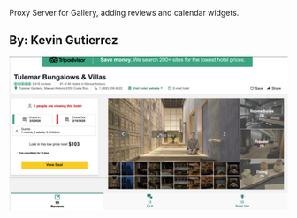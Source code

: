 Proxy Server for Gallery, adding reviews and calendar widgets.

## By: Kevin Gutierrez

![Preview](/proxy/public/img/preview.png)
